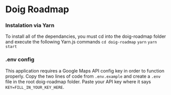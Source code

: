 # Doig Roadmap

### Instalation via Yarn
To install all of the dependancies, you must cd into the doig-roadmap folder and execute the following Yarn.js commands
`cd doig-roadmap`
`yarn`
`yarn start`

### .env config
This application requires a Google Maps API config key in order to function properly. Copy the two lines of code from `.env.example` and create a `.env` file in the root doig-roadmap folder. Paste your API key where it says `KEY=FILL_IN_YOUR_KEY_HERE`. 